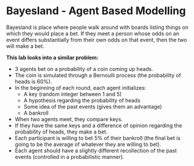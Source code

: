# Bayesland - Agent Based Modelling

Bayesland is place where people walk around with boards listing things on which they would place a bet. If they meet a person whose odds on an event differs substantially from their own odds on that event, then the two will make a bet.

**This lab looks into a similar problem:**
* 3 agents bet on a probability of a coin coming up heads.
* The coin is simulated through a Bernoulli process (the probability of heads is 60%).
* In the beginning of each round, each agent initializes:
  * A key (random integer between 1 and 5)
  * A hypothesis regarding the probability of heads
  * Some idea of the past events (gives them an advantage)
  * A bankroll
* When two agents meet, they compare keys.
* If they have the same keys and a difference of opinion regarding the probability of heads, they make a bet.
* Each participant is willing to bet 5% of their bankroll (the final bet is going to be the average of whatever they are willing to bet).
* Each agent should have a slightly different recollection of the past events (controlled in a probabilistic manner).

